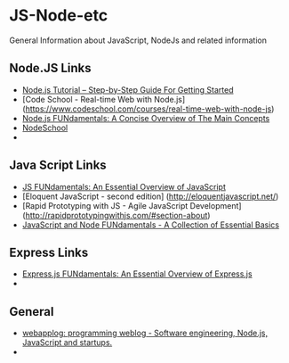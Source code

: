 # JS-Node-etc
General Information about JavaScript, NodeJs and related information

## Node.JS Links
- [Node.js Tutorial – Step-by-Step Guide For Getting Started](https://www.airpair.com/javascript/node-js-tutorial)
- [Code School - Real-time Web with Node.js] (https://www.codeschool.com/courses/real-time-web-with-node-js)
- [Node.js FUNdamentals: A Concise Overview of The Main Concepts](http://webapplog.com/node-js-fundamentals-a-concise-overview-of-the-main-concepts/)
- [NodeSchool](http://nodeschool.io/)
- 

## Java Script Links
- [JS FUNdamentals: An Essential Overview of JavaScript](http://webapplog.com/js-fundamentals/)
- [Eloquent JavaScript - second edition] (http://eloquentjavascript.net/)
- [Rapid Prototyping with JS - Agile JavaScript Development] (http://rapidprototypingwithjs.com/#section-about)
- [JavaScript and Node FUNdamentals - A Collection of Essential Basics](https://leanpub.com/jsfun)

## Express Links
- [Express.js FUNdamentals: An Essential Overview of Express.js](http://webapplog.com/express-js-fundamentals/)
- 

## General
- [webapplog: programming weblog - Software engineering, Node.js, JavaScript and startups.](http://webapplog.com/)
- 
